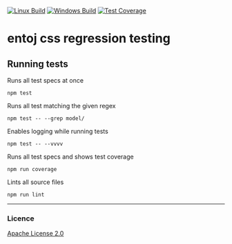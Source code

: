 
[![Linux Build][travis-image]][travis-url]
[![Windows Build][appveyor-image]][appveyor-url]
[![Test Coverage][coveralls-image]][coveralls-url]

# entoj css regression testing

## Running tests

Runs all test specs at once

```
npm test
```

Runs all test matching the given regex

```
npm test -- --grep model/
```

Enables logging while running tests

```
npm test -- --vvvv
```

Runs all test specs and shows test coverage

```
npm run coverage
```

Lints all source files

```
npm run lint
```

---

### Licence
[Apache License 2.0](LICENCE)

[travis-image]: https://img.shields.io/travis/entoj/entoj-scaffold/master.svg?label=linux
[travis-url]: https://travis-ci.org/entoj/entoj-scaffold
[appveyor-image]: https://img.shields.io/appveyor/ci/ChristianAuth/entoj-scaffold/master.svg?label=windows
[appveyor-url]: https://ci.appveyor.com/project/ChristianAuth/entoj-scaffold
[coveralls-image]: https://img.shields.io/coveralls/entoj/entoj-scaffold/master.svg
[coveralls-url]: https://coveralls.io/r/entoj/entoj-scaffold?branch=master
